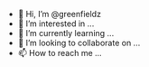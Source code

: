 - 👋 Hi, I’m @greenfieldz
- 👀 I’m interested in ...
- 🌱 I’m currently learning ...
- 💞️ I’m looking to collaborate on ...
- 📫 How to reach me ...

<!---
greenfieldz/greenfieldz is a ✨ special ✨ repository because its `README.md` (this file) appears on your GitHub profile.
You can click the Preview link to take a look at your changes.
--->
